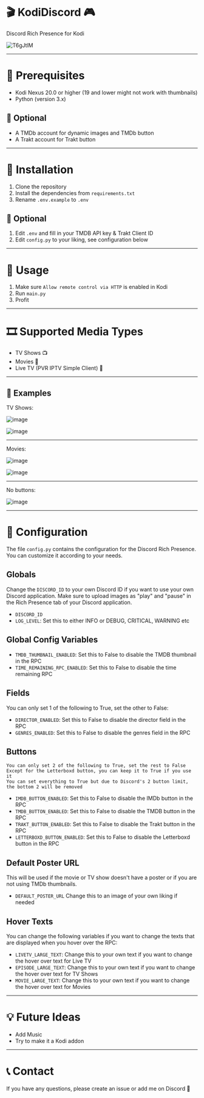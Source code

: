 # 🎬 KodiDiscord 🎮
Discord Rich Presence for Kodi

![T6gJtlM](https://github.com/zeroquinc/KodiDiscord/assets/39315068/ae5557bc-7705-44b2-a9e1-69d02055afa5)

---

# 📝 Prerequisites
* Kodi Nexus 20.0 or higher (19 and lower might not work with thumbnails)
* Python (version 3.x)

## 📝 Optional
* A TMDb account for dynamic images and TMDb button
* A Trakt account for Trakt button

---

# 🚀 Installation
1. Clone the repository
2. Install the dependencies from `requirements.txt`
3. Rename `.env.example` to `.env`

## 🚀  Optional
1. Edit `.env` and fill in your TMDB API key & Trakt Client ID
2. Edit `config.py` to your liking, see configuration below

---

# 🎯 Usage
1. Make sure `Allow remote control via HTTP` is enabled in Kodi
2. Run `main.py`
3. Profit

---

# 🎞️ Supported Media Types 
* TV Shows 📺
* Movies 🎥
* Live TV (PVR IPTV Simple Client) 📡

---

## 📸 Examples
TV Shows:

![image](https://github.com/zeroquinc/KodiDiscord/assets/39315068/bd290633-6341-4b65-8955-961fa1026db4)

![image](https://github.com/zeroquinc/KodiDiscord/assets/39315068/0e9417eb-2459-4ce4-aa66-444be0065581)

---

Movies:

![image](https://github.com/zeroquinc/KodiDiscord/assets/39315068/6a3f363e-b1c1-4489-898c-6c38a9bcd349)

![image](https://github.com/zeroquinc/KodiDiscord/assets/39315068/07cecdf8-9557-470a-8a70-7607493ee85f)

---

No buttons:

![image](https://github.com/zeroquinc/KodiDiscord/assets/39315068/c35231b8-31a9-4663-aa84-728430ecb0b3)

---

# 🔧 Configuration

The file `config.py` contains the configuration for the Discord Rich Presence. You can customize it according to your needs.

## Globals

Change the `DISCORD_ID` to your own Discord ID if you want to use your own Discord application. Make sure to upload images as "play" and "pause" in the Rich Presence tab of your Discord application.

- `DISCORD_ID`
- `LOG_LEVEL`: Set this to either INFO or DEBUG, CRITICAL, WARNING etc

## Global Config Variables

- `TMDB_THUMBNAIL_ENABLED`: Set this to False to disable the TMDB thumbnail in the RPC
- `TIME_REMAINING_RPC_ENABLED`: Set this to False to disable the time remaining RPC

## Fields

You can only set 1 of the following to True, set the other to False:

- `DIRECTOR_ENABLED`: Set this to False to disable the director field in the RPC
- `GENRES_ENABLED`: Set this to False to disable the genres field in the RPC

## Buttons

```
You can only set 2 of the following to True, set the rest to False
Except for the Letterboxd button, you can keep it to True if you use it
You can set everything to True but due to Discord's 2 button limit, the bottom 2 will be removed
```

- `IMDB_BUTTON_ENABLED`: Set this to False to disable the IMDb button in the RPC
- `TMDB_BUTTON_ENABLED`: Set this to False to disable the TMDB button in the RPC
- `TRAKT_BUTTON_ENABLED`: Set this to False to disable the Trakt button in the RPC
- `LETTERBOXD_BUTTON_ENABLED`: Set this to False to disable the Letterboxd button in the RPC

## Default Poster URL

This will be used if the movie or TV show doesn't have a poster or if you are not using TMDb thumbnails.

- `DEFAULT_POSTER_URL` Change this to an image of your own liking if needed

## Hover Texts

You can change the following variables if you want to change the texts that are displayed when you hover over the RPC:

- `LIVETV_LARGE_TEXT`: Change this to your own text if you want to change the hover over text for Live TV
- `EPISODE_LARGE_TEXT`: Change this to your own text if you want to change the hover over text for TV Shows
- `MOVIE_LARGE_TEXT`: Change this to your own text if you want to change the hover over text for Movies

---

# 💡 Future Ideas
* Add Music
* Try to make it a Kodi addon

---

# 📞 Contact
If you have any questions, please create an issue or add me on Discord 💬
